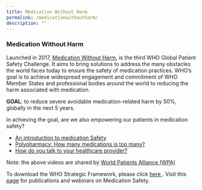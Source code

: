 ```yaml
---
title: Medication Without Harm
permalink: /medicationwithoutharm/
description: ""
---
```

### Medication Without Harm

Launched in 2017, [Medication Without Harm](https://www.who.int/initiatives/medication-without-harm), is the third WHO Global Patient Safety Challenge. It aims to bring solutions to address the many obstacles the world faces today to ensure the safety of medication practices. WHO’s goal is to achieve widespread engagement and commitment of WHO Member States and professional bodies around the world to reducing the harm associated with medication.

**GOAL**: to reduce severe avoidable medication-related harm by 50%, globally in the next 5 years.

In achieving the goal, are we also empowering our patients in medication safety? 

* [An introduction to medication Safety ](https://youtu.be/jKtiWoWkSCE )
* [Polypharmacy: How many medications is too many? ](https://www.youtube.com/watch?v=Vh_oW05piYo)
* [How do you talk to your healthcare provider?](https://youtu.be/K3_CdWnaZwc )

Note: the above videos are shared by [World Patients Alliance (WPA)](https://www.worldpatientsalliance.org/)

To download the WHO Strategic Framework, please click [here ](https://cdn.who.int/media/docs/default-source/patient-safety/strategic-framework-medication-without-harm86c06fafdf0b4294bd23ec9667dfb95d.pdf?sfvrsn=b5cb2d66_2). Visit this [page](https://www.who.int/initiatives/medication-without-harm) for publications and webinars on Medication Safety.